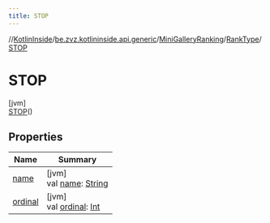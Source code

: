 ```yaml
---
title: STOP
---
```

//[KotlinInside](../../../../../index.html)/[be.zvz.kotlininside.api.generic](../../../index.html)/[MiniGalleryRanking](../../index.html)/[RankType](../index.html)/[STOP](index.html)



# STOP



[jvm]\
[STOP](index.html)()



## Properties


| Name | Summary |
|---|---|
| [name](../../../../be.zvz.kotlininside.session.user/-user-type/-a-n-o-n-y-m-o-u-s/index.html#-372974862%2FProperties%2F863300109) | [jvm]<br>val [name](../../../../be.zvz.kotlininside.session.user/-user-type/-a-n-o-n-y-m-o-u-s/index.html#-372974862%2FProperties%2F863300109): [String](https://kotlinlang.org/api/latest/jvm/stdlib/kotlin/-string/index.html) |
| [ordinal](../../../../be.zvz.kotlininside.session.user/-user-type/-a-n-o-n-y-m-o-u-s/index.html#-739389684%2FProperties%2F863300109) | [jvm]<br>val [ordinal](../../../../be.zvz.kotlininside.session.user/-user-type/-a-n-o-n-y-m-o-u-s/index.html#-739389684%2FProperties%2F863300109): [Int](https://kotlinlang.org/api/latest/jvm/stdlib/kotlin/-int/index.html) |

